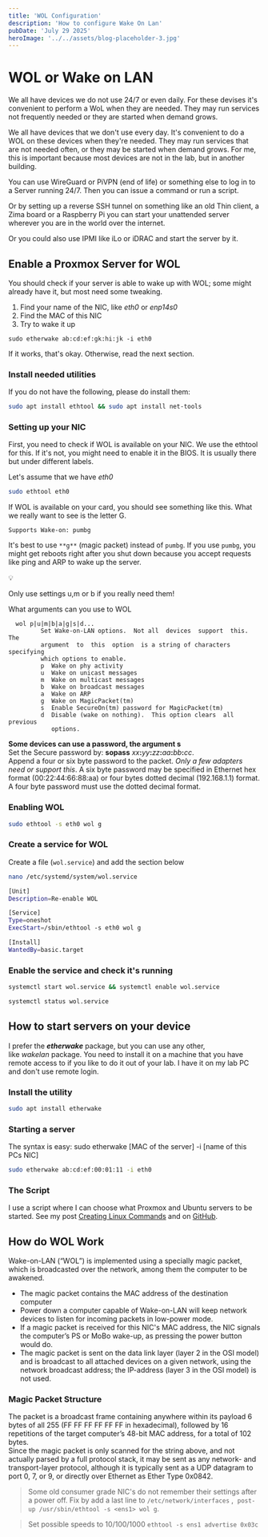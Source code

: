 ```yaml
---
title: 'WOL Configuration'
description: 'How to configure Wake On Lan'
pubDate: 'July 29 2025'
heroImage: '../../assets/blog-placeholder-3.jpg'
---
```


# WOL or Wake on LAN

We all have devices we do not use 24/7 or even daily. For these devises it's convenient to perform a WoL when they are needed. They may run services not frequently needed or they are started when demand grows. 

We all have devices that we don't use every day. It's convenient to do a WOL on these devices when they're needed. They may run services that are not needed often, or they may be started when demand grows. For me, this is important because most devices are not in the lab, but in another building.

You can use WireGuard or PiVPN (end of life) or something else to log in to a Server running 24/7. Then you can issue a command or run a script.

Or by setting up a reverse SSH tunnel on something like an old Thin client, a Zima board or a Raspberry Pi you can start your unattended server wherever you are in the world over the internet.

Or you could also use IPMI like iLo or iDRAC and start the server by it.

## Enable a Proxmox Server for WOL

You should check if your server is able to wake up with WOL; some might already have it, but most need some tweaking.

1. Find your name of the NIC, like _eth0_ or _enp14s0_
2. Find the MAC of this NIC
3. Try to wake it up

```
sudo etherwake ab:cd:ef:gk:hi:jk -i eth0
```

If it works, that's okay. Otherwise, read the next section.

### Install needed utilities

If you do not have the following, please do install them:

```bash
sudo apt install ethtool && sudo apt install net-tools
```



### Setting up your NIC

First, you need to check if WOL is available on your NIC. We use the ethtool for this. If it's not, you might need to enable it in the BIOS. It is usually there but under different labels.

Let's assume that we have _eth0_

```bash
sudo ethtool eth0
```



If WOL is available on your card, you should see something like this. What we really want to see is the letter G.

```
Supports Wake-on: pumbg
```

It's best to use `**g**` (magic packet) instead of `pumbg`. If you use `pumbg`, you might get reboots right after you shut down because you accept requests like ping and ARP to wake up the server.

💡

Only use settings u,m or b if you really need them! 

What arguments can you use to WOL

```
  wol p|u|m|b|a|g|s|d...
         Set Wake-on-LAN options.  Not all  devices  support  this.   The
         argument  to  this  option  is a string of characters specifying
         which options to enable.
         p  Wake on phy activity
         u  Wake on unicast messages
         m  Wake on multicast messages
         b  Wake on broadcast messages
         a  Wake on ARP
         g  Wake on MagicPacket(tm)
         s  Enable SecureOn(tm) password for MagicPacket(tm)
         d  Disable (wake on nothing).  This option clears  all  previous
            options.
```

**Some devices can use a password, the argument s**  
Set the Secure password by: **sopass** _xx_**:**_yy_**:**_zz_**:**_aa_**:**_bb_**:**_cc_.  
Append a four or six byte password to the packet. _Only a few adapters need or support this_. A six byte password may be specified in Ethernet hex format (00:22:44:66:88:aa) or four bytes dotted decimal (192.168.1.1) format. A four byte password must use the dotted decimal format.

### Enabling WOL

```bash
sudo ethtool -s eth0 wol g
```



### Create a service for WOL

Create a file (`wol.service`) and add the section below

```bash
nano /etc/systemd/system/wol.service
```



```bash
[Unit]
Description=Re-enable WOL

[Service]
Type=oneshot
ExecStart=/sbin/ethtool -s eth0 wol g

[Install]
WantedBy=basic.target
```



### Enable the service and check it's running

```bash
systemctl start wol.service && systemctl enable wol.service
```



```bash
systemctl status wol.service
```



## How to start servers on your device

I prefer the _**etherwake**_ package, but you can use any other, like _wakelan_ package. You need to install it on a machine that you have remote access to if you like to do it out of your lab. I have it on my lab PC and don't use remote login.

### Install the utility

```bash
sudo apt install etherwake
```



### Starting a server

The syntax is easy: sudo etherwake [MAC of the server] -i [name of this PCs NIC]

```bash
sudo etherwake ab:cd:ef:00:01:11 -i eth0
```



### The Script

I use a script where I can choose what Proxmox and Ubuntu servers to be started. See my post [Creating Linux Commands](https://homelab.casaursus.net/creating-linux-commands/) and on [GitHub](https://github.com/nallej/MyJourney/blob/main/scripts/wolstart.sh).

## How do WOL Work

Wake-on-LAN (“WOL”) is implemented using a specially magic packet, which is broadcasted over the network, among them the computer to be awakened.

- The magic packet contains the MAC address of the destination computer
- Power down a computer capable of Wake-on-LAN will keep network devices to listen for incoming packets in low-power mode.
- If a magic packet is received for this NIC's MAC address, the NIC signals the computer’s PS or MoBo wake-up, as pressing the power button would do.
- The magic packet is sent on the data link layer (layer 2 in the OSI model) and is broadcast to all attached devices on a given network, using the network broadcast address; the IP-address (layer 3 in the OSI model) is not used.

### Magic Packet Structure

The packet is a broadcast frame containing anywhere within its payload 6 bytes of all 255 (FF FF FF FF FF FF in hexadecimal), followed by 16 repetitions of the target computer’s 48-bit MAC address, for a total of 102 bytes.  
Since the magic packet is only scanned for the string above, and not actually parsed by a full protocol stack, it may be sent as any network- and transport-layer protocol, although it is typically sent as a UDP datagram to port 0, 7, or 9, or directly over Ethernet as Ether Type 0x0842.

> Some old consumer grade NIC's do not remember their settings after a power off. Fix by add a last line to `/etc/network/interfaces` , <your interface> `post-up /usr/sbin/ethtool -s <ens1> wol g`.

> Set possible speeds to 10/100/1000 `ethtool -s ens1 advertise 0x03c`